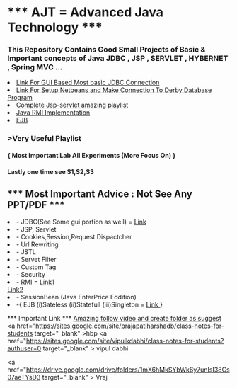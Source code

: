 <h1>*** AJT = Advanced Java Technology ***</h1>

<h3>This Repository Contains Good Small Projects of Basic & Important concepts of Java JDBC , JSP , SERVLET , HYBERNET , Spring MVC ...</h3>

<li> <a href="https://drive.google.com/drive/folders/1mX6hMkSYbWk6y7unIsI38Cs07aeTYsD3" target="_blank"> Link For GUI Based Most basic JDBC Connection </a> </li>
<li> <a href="https://drive.google.com/drive/u/0/folders/1nV-eT6UxYvxJdLOxAJF3z5AQUGKdo_PI" target="_blank"> Link For Setup Netbeans and Make Connection To Derby Database Program </a> </li>
<li> <a href="https://youtube.com/playlist?list=PL0zysOflRCel5BSXoslpfDawe8FyyOSZb" target="_blank"> Complete Jsp-servlet amazing playlist  </a></li>
<li> <a href=" https://youtu.be/ya6LSHhJfvM" target="_blank" > Java RMI Implementation </a></li>
<li><a href="https://youtu.be/jhcoCVWyQDs" target="_blank"> EJB </a> </li>


<h3 <a href= "https://www.youtube.com/playlist?list=PL0zysOflRCel5BSXoslpfDawe8FyyOSZb" target="_blank" > >Very Useful Playlist  </a> </h3>
<h4>{ Most Important Lab All Experiments (More Focus On) }</h4>
<h4>Lastly one time see S1,S2,S3</h4>

<h2>*** Most Important Advice : Not See Any PPT/PDF ***</h2>


<li>- JDBC(See Some gui portion as well) = <a href="https://youtu.be/lZbl7Q21t4s" target="_blank" > Link </a> </li>
<li>- JSP, Servlet </li>
<li>- Cookies,Session,Request Dispactcher </li>
<li>- Url Rewriting </li>
<li>- JSTL </li>
<li>- Servet Filter </li> 
<li>- Custom Tag </li>
<li>- Security </li>
<li>- RMI =   <a href="https://www.youtube.com/watch?v=XLJmx-BXo-A target="_blank" "> Link1 </a> </li> 
<a href="https://www.youtube.com/watch?v=bGrQ0v12rVY" target="_blank" >Link2 </a> 
<li>- SessionBean (Java EnterPrice Eddition)  </li>
<li>-{ EJB  (i)Sateless (ii)Statefull (iii)Singleton = <a href="https://www.youtube.com/playlist?list=PLsyeobzWxl7rsZPajEm5GnIWosY1mMxbd" target="_blank" > Link </a> } </li>


*** Important Link ***
<a href="https://drive.google.com/drive/u/0/folders/1nV-eT6UxYvxJdLOxAJF3z5AQUGKdo_PI" target="_blank" > Amazing follow video and create folder as suggest </a>
<a href="https://sites.google.com/site/prajapatiharshadb/class-notes-for-students target="_blank" >hbp </a>
<a href="https://sites.google.com/site/vipulkdabhi/class-notes-for-students?authuser=0 target="_blank" > vipul dabhi </a>

<a href="https://drive.google.com/drive/folders/1mX6hMkSYbWk6y7unIsI38Cs07aeTYsD3 target="_blank" > Vraj </a>


